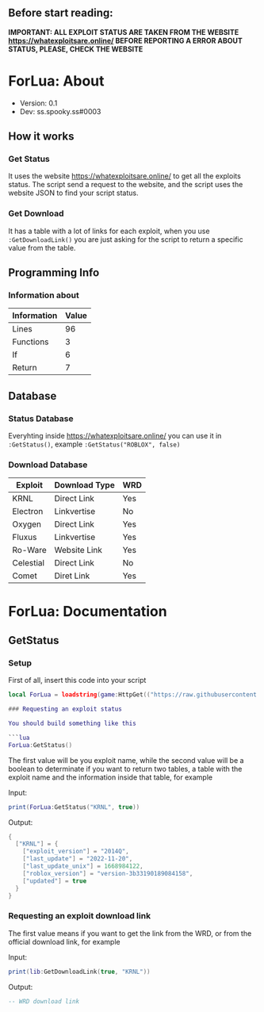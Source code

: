 ## Before start reading:
**IMPORTANT: ALL EXPLOIT STATUS ARE TAKEN FROM THE WEBSITE https://whatexploitsare.online/ BEFORE REPORTING A ERROR ABOUT STATUS, PLEASE, CHECK THE WEBSITE**
# ForLua: About
* Version: 0.1
* Dev: ss.spooky.ss#0003
## How it works
### Get Status
It uses the website https://whatexploitsare.online/ to get all the exploits status. The script send a request to the website, and the script uses the website JSON to find your script status.
### Get Download
It has a table with a lot of links for each exploit, when you use `:GetDownloadLink()` you are just asking for the script to return a specific value from the table.
## Programming Info
### Information about
|Information| Value |
|--------|---------|
|Lines | 96 |
|Functions | 3 |
|If | 6 |
|Return | 7 |
## Database
### Status Database

Everyhting inside https://whatexploitsare.online/ you can use it in `:GetStatus()`, example `:GetStatus("ROBLOX", false)`

### Download Database

|Exploit|Download Type|WRD|
|------|-------------|----|
|KRNL|Direct Link|Yes|
|Electron|Linkvertise|No|
|Oxygen|Direct Link|Yes|
|Fluxus|Linkvertise|Yes|
|Ro-Ware|Website Link|Yes|
|Celestial|Direct Link|No|
|Comet|Diret Link|Yes|

# ForLua: Documentation

## GetStatus

### Setup

First of all, insert this code into your script

```lua
local ForLua = loadstring(game:HttpGet(("https://raw.githubusercontent.com/spookysss/ForLua/main/forlua.lua"), true))()

### Requesting an exploit status

You should build something like this

```lua
ForLua:GetStatus()
```

The first value will be you exploit name, while the second value will be a boolean to determinate if you want to return two tables, a table with the exploit name and the information inside that table, for example

Input:
```lua
print(ForLua:GetStatus("KRNL", true))
```
Output:
```lua
{
  ["KRNL"] = {
    ["exploit_version"] = "2014Q",
    ["last_update"] = "2022-11-20",
    ["last_update_unix"] = 1668984122,
    ["roblox_version"] = "version-3b33190189084158",
    ["updated"] = true
  }
}
```

### Requesting an exploit download link

The first value means if you want to get the link from the WRD, or from the official download link, for example

Input:
```lua
print(lib:GetDownloadLink(true, "KRNL"))
```

Output:
```lua
-- WRD download link
```

